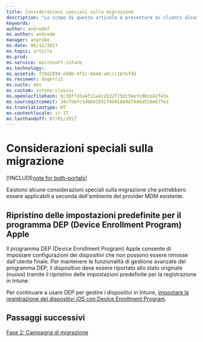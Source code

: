 ```yaml
---
title: Considerazioni speciali sulla migrazione
description: "Lo scopo di questo articolo è presentare ai clienti alcune considerazioni speciali sulla migrazione di cui tenere conto prima di avviare una campagna di migrazione."
keywords: 
author: andredm7
ms.author: andredm
manager: angrobe
ms.date: 06/12/2017
ms.topic: article
ms.prod: 
ms.service: microsoft-intune
ms.technology: 
ms.assetid: f29d2894-e98b-4f2c-b444-a8ccc1b7efdd
ms.reviewer: dagerrit
ms.suite: ems
ms.custom: intune-classic
ms.openlocfilehash: bc39ffd3a4f11a4c2b32f75dc5befcd8ce42f43e
ms.sourcegitcommit: 34cfebfc1d8b81032f4d41869d74dda559e677e2
ms.translationtype: HT
ms.contentlocale: it-IT
ms.lasthandoff: 07/01/2017
---
```

# <a name="special-migration-considerations"></a>Considerazioni speciali sulla migrazione

[!INCLUDE[note for both-portals](./includes/note-for-both-portals.md)]

Esistono alcune considerazioni speciali sulla migrazione che potrebbero essere applicabili a seconda dell'ambiente del provider MDM esistente.

## <a name="factory-reset-for-apples-device-enrollment-program-dep"></a>Ripristino delle impostazioni predefinite per il programma DEP (Device Enrollment Program) Apple

Il programma DEP (Device Enrollment Program) Apple consente di impostare configurazioni dei dispositivi che non possono essere rimosse dall'utente finale. Per mantenere le funzionalità di gestione avanzate del programma DEP, il dispositivo deve essere riportato allo stato originale (nuovo) tramite il ripristino delle impostazioni predefinite per la registrazione in Intune.

Per continuare a usare DEP per gestire i dispositivi in Intune, [impostare la registrazione dei dispositivi iOS con Device Enrollment Program](/intune/device-enrollment-program-enroll-ios).


## <a name="next-steps"></a>Passaggi successivi 

[Fase 2: Campagna di migrazione](migration-guide-campaign.md)
